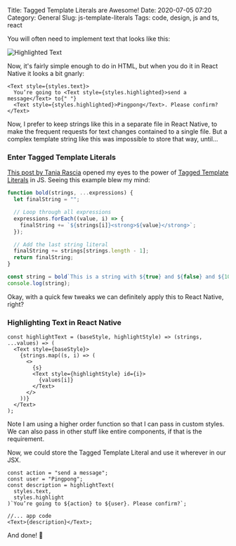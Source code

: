 Title: Tagged Template Literals are Awesome!
Date: 2020-07-05 07:20
Category: General
Slug: js-template-literals
Tags: code, design, js and ts, react

You will often need to implement text that looks like this:

![Highlighted Text]({filename}/images/highlighted-text.png)

Now, it's fairly simple enough to do in HTML, but when you do it in React Native
it looks a bit gnarly:

```
<Text style={styles.text}>
  You’re going to <Text style={styles.highlighted}>send a message</Text> to{" "}
  <Text style={styles.highlighted}>Pingpong</Text>. Please confirm?
</Text>
```

Now, I prefer to keep strings like this in a separate file in React Native, to make
the frequent requests for text changes contained to a single file. But a complex
template string like this was impossible to store that way, until...

### Enter Tagged Template Literals

[This post by Tania Rascia][1] opened my eyes to the power of [Tagged Template Literals][2]
in JS. Seeing this example blew my mind:

```js
function bold(strings, ...expressions) {
  let finalString = "";

  // Loop through all expressions
  expressions.forEach((value, i) => {
    finalString += `${strings[i]}<strong>${value}</strong>`;
  });

  // Add the last string literal
  finalString += strings[strings.length - 1];
  return finalString;
}

const string = bold`This is a string with ${true} and ${false} and ${100} interpolated inside.`;
console.log(string);
```

Okay, with a quick few tweaks we can definitely apply this to React Native, right?

### Highlighting Text in React Native

```
const highlightText = (baseStyle, highlightStyle) => (strings, ...values) => (
  <Text style={baseStyle}>
    {strings.map((s, i) => (
      <>
        {s}
        <Text style={highlightStyle} id={i}>
          {values[i]}
        </Text>
      </>
    ))}
  </Text>
);
```

Note I am using a higher order function so that I can pass in custom styles. We can also
pass in other stuff like entire components, if that is the requirement.

Now, we could store the Tagged Template Literal and use it wherever in our JSX.

```
const action = "send a message";
const user = "Pingpong";
const description = highlightText(
  styles.text,
  styles.highlight
)`You’re going to ${action} to ${user}. Please confirm?`;

//... app code
<Text>{description}</Text>;
```

And done! 🎉

[1]: https://www.taniarascia.com/understanding-template-literals/
[2]: https://developer.mozilla.org/en-US/docs/Web/JavaScript/Reference/Template_literals
